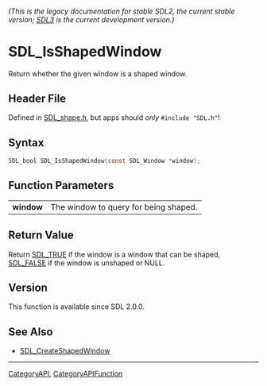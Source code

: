 ###### (This is the legacy documentation for stable SDL2, the current stable version; [SDL3](https://wiki.libsdl.org/SDL3/) is the current development version.)
# SDL_IsShapedWindow

Return whether the given window is a shaped window.

## Header File

Defined in [SDL_shape.h](https://github.com/libsdl-org/SDL/blob/SDL2/include/SDL_shape.h), but apps should _only_ `#include "SDL.h"`!

## Syntax

```c
SDL_bool SDL_IsShapedWindow(const SDL_Window *window);

```

## Function Parameters

|                |                                       |
| -------------- | ------------------------------------- |
| **window**     | The window to query for being shaped. |

## Return Value

Return [SDL_TRUE](SDL_TRUE) if the window is a window that can be shaped,
[SDL_FALSE](SDL_FALSE) if the window is unshaped or NULL.

## Version

This function is available since SDL 2.0.0.

## See Also

* [SDL_CreateShapedWindow](SDL_CreateShapedWindow)

----
[CategoryAPI](CategoryAPI), [CategoryAPIFunction](CategoryAPIFunction)

